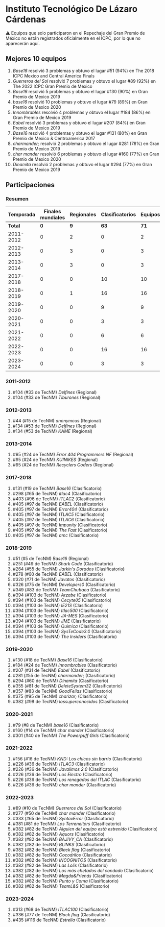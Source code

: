 # Instituto Tecnológico De Lázaro Cárdenas

:warning: Equipos que solo participaron en el Repechaje del Gran Premio de México no están registrados oficialmente en el ICPC, por lo que no aparecerán aquí.

## Mejores 10 equipos

1. _Base16_ resolvió 3 problemas y obtuvo el lugar #51 (94%) en The 2018 ICPC Mexico and Central America Finals
1. _Guerreros del Sol_ resolvió 7 problemas y obtuvo el lugar #89 (92%) en The 2022 ICPC Gran Premio de Mexico
1. _Base16_ resolvió 5 problemas y obtuvo el lugar #130 (90%) en Gran Premio de Mexico 2019
1. _base16_ resolvió 10 problemas y obtuvo el lugar #79 (89%) en Gran Premio de Mexico 2020
1. _Innombrables_ resolvió 4 problemas y obtuvo el lugar #184 (86%) en Gran Premio de Mexico 2019
1. _Eabel_ resolvió 3 problemas y obtuvo el lugar #207 (84%) en Gran Premio de Mexico 2019
1. _Base16_ resolvió 4 problemas y obtuvo el lugar #131 (80%) en Gran Premio de Mexico & Centroamerica 2017
1. _charmander;_ resolvió 2 problemas y obtuvo el lugar #281 (78%) en Gran Premio de Mexico 2019
1. _char mander_ resolvió 6 problemas y obtuvo el lugar #160 (77%) en Gran Premio de Mexico 2020
1. _Dinamita_ resolvió 2 problemas y obtuvo el lugar #294 (77%) en Gran Premio de Mexico 2019

## Participaciones

### Resumen

| Temporada | Finales mundiales | Regionales | Clasificatorios | Equipos |
| --- | --- | --- | --- | --- |
| **Total** | **0** | **9** | **63** | **71** |
| 2011-2012 | 0 | 2 | 0 | 2 |
| 2012-2013 | 0 | 3 | 0 | 3 |
| 2013-2014 | 0 | 3 | 0 | 3 |
| 2017-2018 | 0 | 0 | 10 | 10 |
| 2018-2019 | 0 | 1 | 16 | 16 |
| 2019-2020 | 0 | 0 | 9 | 9 |
| 2020-2021 | 0 | 0 | 3 | 3 |
| 2021-2022 | 0 | 0 | 6 | 6 |
| 2022-2023 | 0 | 0 | 16 | 16 |
| 2023-2024 | 0 | 0 | 3 | 3 |

### 2011-2012

1. #104 (#33 de TecNM) _Delfines_ (Regional)
1. #104 (#33 de TecNM) _Tiburones_ (Regional)

### 2012-2013

1. #44 (#15 de TecNM) _anonymous_ (Regional)
1. #134 (#53 de TecNM) _Delfines_ (Regional)
1. #134 (#53 de TecNM) _KAME_ (Regional)

### 2013-2014

1. #95 (#24 de TecNM) _Error 404 Programmers NF_ (Regional)
1. #95 (#24 de TecNM) _KUINIKES_ (Regional)
1. #95 (#24 de TecNM) _Recyclers Coders_ (Regional)

### 2017-2018

1. #131 (#19 de TecNM) _Base16_ (Clasificatorio)
1. #298 (#65 de TecNM) _itlac4_ (Clasificatorio)
1. #403 (#96 de TecNM) _ITLAC2_ (Clasificatorio)
1. #405 (#97 de TecNM) _EABEL_ (Clasificatorio)
1. #405 (#97 de TecNM) _Error404_ (Clasificatorio)
1. #405 (#97 de TecNM) _ITLAC5_ (Clasificatorio)
1. #405 (#97 de TecNM) _ITLAC6_ (Clasificatorio)
1. #405 (#97 de TecNM) _Impunity_ (Clasificatorio)
1. #405 (#97 de TecNM) _The Fast_ (Clasificatorio)
1. #405 (#97 de TecNM) _amc_ (Clasificatorio)

### 2018-2019

1. #51 (#5 de TecNM) _Base16_ (Regional)
1. #251 (#49 de TecNM) _Shark Code_ (Clasificatorio)
1. #264 (#55 de TecNM) _Jarkin's Dorados_ (Clasificatorio)
1. #278 (#60 de TecNM) _EABEL_ (Clasificatorio)
1. #320 (#71 de TecNM) _Javatos_ (Clasificatorio)
1. #326 (#75 de TecNM) _Developers0_ (Clasificatorio)
1. #349 (#83 de TecNM) _TeamChubaca_ (Clasificatorio)
1. #394 (#103 de TecNM) _Arzabe_ (Clasificatorio)
1. #394 (#103 de TecNM) _Cecyte05_ (Clasificatorio)
1. #394 (#103 de TecNM) _IE21S_ (Clasificatorio)
1. #394 (#103 de TecNM) _Itlac500_ (Clasificatorio)
1. #394 (#103 de TecNM) _JA-MES_ (Clasificatorio)
1. #394 (#103 de TecNM) _JME_ (Clasificatorio)
1. #394 (#103 de TecNM) _Quimica_ (Clasificatorio)
1. #394 (#103 de TecNM) _SysTeCode3.0_ (Clasificatorio)
1. #394 (#103 de TecNM) _The Insiders_ (Clasificatorio)

### 2019-2020

1. #130 (#18 de TecNM) _Base16_ (Clasificatorio)
1. #184 (#24 de TecNM) _Innombrables_ (Clasificatorio)
1. #207 (#31 de TecNM) _Eabel_ (Clasificatorio)
1. #281 (#55 de TecNM) _charmander;_ (Clasificatorio)
1. #294 (#60 de TecNM) _Dinamita_ (Clasificatorio)
1. #355 (#81 de TecNM) _DeleteSystem32_ (Clasificatorio)
1. #357 (#83 de TecNM) _GoodFellas_ (Clasificatorio)
1. #375 (#95 de TecNM) _charizar;_ (Clasificatorio)
1. #382 (#98 de TecNM) _lossuperconocidos_ (Clasificatorio)

### 2020-2021

1. #79 (#8 de TecNM) _base16_ (Clasificatorio)
1. #160 (#14 de TecNM) _char mander_ (Clasificatorio)
1. #301 (#40 de TecNM) _The Powerpuff Girls_ (Clasificatorio)

### 2021-2022

1. #156 (#16 de TecNM) _KND: Los chicos sin barrio_ (Clasificatorio)
1. #226 (#36 de TecNM) _ITLAC3_ (Clasificatorio)
1. #226 (#36 de TecNM) _Javalimos 2.0_ (Clasificatorio)
1. #226 (#36 de TecNM) _Los Electro_ (Clasificatorio)
1. #226 (#36 de TecNM) _Los renegados del ITLAC_ (Clasificatorio)
1. #226 (#36 de TecNM) _char mander_ (Clasificatorio)

### 2022-2023

1. #89 (#10 de TecNM) _Guerreros del Sol_ (Clasificatorio)
1. #277 (#50 de TecNM) _char mander_ (Clasificatorio)
1. #333 (#65 de TecNM) _SyntaxError_ (Clasificatorio)
1. #381 (#81 de TecNM) _Los Terreneitors_ (Clasificatorio)
1. #382 (#82 de TecNM) _Alguien del equipo está estrenido_ (Clasificatorio)
1. #382 (#82 de TecNM) _Aquors_ (Clasificatorio)
1. #382 (#82 de TecNM) _BAJIVY_CA_ (Clasificatorio)
1. #382 (#82 de TecNM) _BLINKS_ (Clasificatorio)
1. #382 (#82 de TecNM) _Black flag_ (Clasificatorio)
1. #382 (#82 de TecNM) _Cocodrilos_ (Clasificatorio)
1. #382 (#82 de TecNM) _INCOGNITOS_ (Clasificatorio)
1. #382 (#82 de TecNM) _Las Lolis_ (Clasificatorio)
1. #382 (#82 de TecNM) _Los más chetados del condado_ (Clasificatorio)
1. #382 (#82 de TecNM) _Magda&Friends_ (Clasificatorio)
1. #382 (#82 de TecNM) _Punto y Coma_ (Clasificatorio)
1. #382 (#82 de TecNM) _TeamL&S_ (Clasificatorio)

### 2023-2024

1. #313 (#68 de TecNM) _ITLAC100_ (Clasificatorio)
1. #336 (#77 de TecNM) _Black flag_ (Clasificatorio)
1. #435 (#116 de TecNM) _Estrella_ (Clasificatorio)



